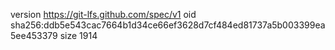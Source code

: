 version https://git-lfs.github.com/spec/v1
oid sha256:ddb5e543cac7664b1d34ce66ef3628d7cf484ed81737a5b003399ea5ee453379
size 1914
